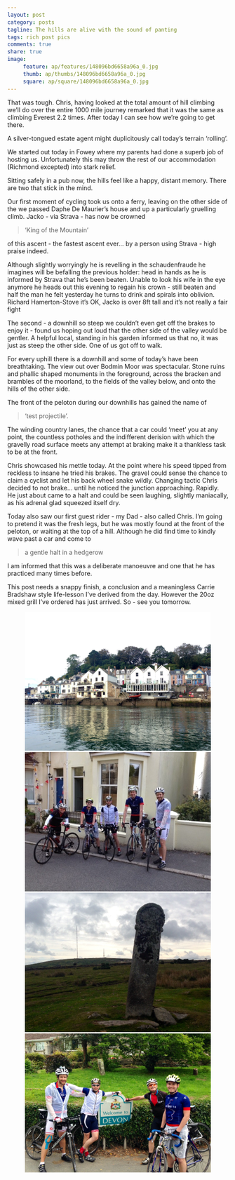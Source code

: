 ```yaml
---
layout: post
category: posts
tagline: The hills are alive with the sound of panting
tags: rich post pics
comments: true
share: true
image: 
     feature: ap/features/148096bd6658a96a_0.jpg
     thumb: ap/thumbs/148096bd6658a96a_0.jpg
     square: ap/square/148096bd6658a96a_0.jpg
---
```

That was tough. Chris, having looked at the total amount of hill
climbing we’ll do over the entire 1000 mile journey remarked that it
was the same as climbing Everest 2.2 times. After today I can see how
we’re going to get there.


A silver-tongued estate agent might duplicitously call today’s terrain
‘rolling’.


We started out today in Fowey where my parents had done a superb job
of hosting us. Unfortunately this may throw the rest of our
accommodation (Richmond excepted) into stark relief.


Sitting safely in a pub now, the hills feel like a happy, distant
memory. There are two that stick in the mind.


Our first moment of cycling took us onto a ferry, leaving on the other
side of the we passed Daphe De Maurier’s house and up a particularly
gruelling climb. Jacko - via Strava - has now be crowned

> ‘King of the Mountain’

 of this ascent - the fastest ascent ever… by a person using Strava -
high praise indeed.

Although slightly worryingly he is revelling in the schaudenfraude he
imagines will be befalling the previous holder: head in hands as he is
informed by Strava that he’s been beaten. Unable to look his wife in
the eye anymore he heads out this evening to regain his crown - still
beaten and half the man he felt yesterday he turns to drink and
spirals into oblivion. Richard Hamerton-Stove it’s OK, Jacko is over
8ft tall and it’s not really a fair fight


The second - a downhill so steep we couldn’t even get off the brakes
to enjoy it - found us hoping out loud that the other side of the
valley would be gentler. A helpful local, standing in his garden
informed us that no, it was just as steep the other side. One of us
got off to walk.


For every uphill there is a downhill and some of today’s have been
breathtaking. The view out over Bodmin Moor was spectacular. Stone
ruins and phallic shaped monuments in the foreground, across the
bracken and brambles of the moorland, to the fields of the valley
below, and onto the hills of the other side.


The front of the peloton during our downhills has gained the name of

> ‘test projectile’.

The winding country lanes, the chance that a car could ‘meet’ you at
any point, the countless potholes and the indifferent derision with
which the gravelly road surface meets any attempt at braking make it a
thankless task to be at the front.

Chris showcased his mettle today. At the point where his speed tipped
from reckless to insane he tried his brakes. The gravel could sense
the chance to claim a cyclist and let his back wheel snake wildly.
Changing tactic Chris decided to not brake... until he noticed the
junction approaching. Rapidly. He just about came to a halt and could
be seen laughing, slightly maniacally, as his adrenal glad squeezed
itself dry.

Today also saw our first guest rider - my Dad - also called Chris. I’m
going to pretend it was the fresh legs, but he was mostly found at the
front of the peloton, or waiting at the top of a hill. Although he did
find time to kindly wave past a car and come to

> a gentle halt in a hedgerow

I am informed that this was a deliberate manoeuvre and one that he has
practiced many times before.


This post needs a snappy finish, a conclusion and a meaningless Carrie
Bradshaw style life-lesson I’ve derived from the day. However the 20oz
mixed grill I’ve ordered has just arrived. So - see you tomorrow.
<figure class="third">
<a href="/images/ap/standard/148096bd6658a96a_0.jpg">
<img src="/images/ap/standard/148096bd6658a96a_0.jpg">
</a><a href="/images/ap/standard/148096bd6658a96a_1.jpg">
<img src="/images/ap/standard/148096bd6658a96a_1.jpg">
</a><a href="/images/ap/standard/148096bd6658a96a_2.jpg">
<img src="/images/ap/standard/148096bd6658a96a_2.jpg">
</a><a href="/images/ap/standard/148096bd6658a96a_3.jpg">
<img src="/images/ap/standard/148096bd6658a96a_3.jpg">
</a></figure>